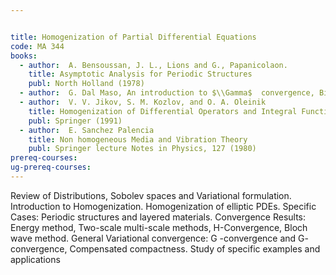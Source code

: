 ```yaml
---


title: Homogenization of Partial Differential Equations
code: MA 344
books:
  - author:  A. Bensoussan, J. L., Lions and G., Papanicolaon.
    title: Asymptotic Analysis for Periodic Structures
    publ: North Holland (1978)
  - author:  G. Dal Maso, An introduction to $\\Gamma$  convergence, Birkauser (1993).
  - author:  V. V. Jikov, S. M. Kozlov, and O. A. Oleinik
    title: Homogenization of Differential Operators and Integral Functionals
    publ: Springer (1991)
  - author:  E. Sanchez Palencia
    title: Non homogeneous Media and Vibration Theory
    publ: Springer lecture Notes in Physics, 127 (1980)
prereq-courses: 
ug-prereq-courses: 
---
```




Review of Distributions, Sobolev spaces and Variational formulation.
Introduction to Homogenization. Homogenization of elliptic PDEs. Specific
Cases: Periodic structures and layered materials. Convergence Results: Energy
method, Two-scale multi-scale methods, H-Convergence, Bloch wave method.
General Variational convergence: G -convergence and G- convergence, Compensated
compactness. Study of specific examples and applications
   

